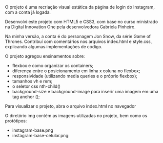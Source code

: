 O projeto é uma recriação visual estática da página de login do Instagram, com a conta já logada.

Desenvolvi este projeto com HTML5 e CSS3, com base no curso ministrado na Digital Innovation One pela desenvolvedora Gabriela Pinheiro.

Na minha versão, a conta é do personagem Jon Snow, da série Game of Thrones.
Contribuí com comentários nos arquivos index.html e style.css, explicando algumas implementações de código. 

O projeto agregou ensinamentos sobre:
  - flexbox e como organizar os containers;
  - diferença entre o posicionamento em linha x coluna no flexbox;
  - responsividade (utilizando media queries e o próprio flexbox);
  - tamanhos vh e rem;
  - o seletor css nth-child()
  - background-size e background-image para inserir uma imagem em uma tag anchor (<a>);

Para visualizar o projeto, abra o arquivo index.html no navegador

O diretório img contém as imagens utilizadas no projeto, bem como os protótipos:
  - instagram-base.png
  - instagram-base-celular.png
